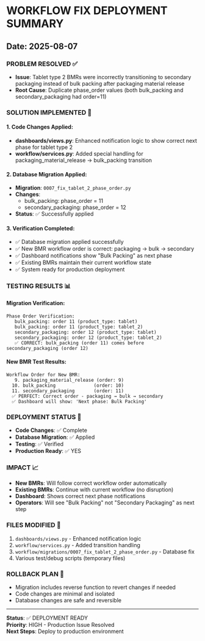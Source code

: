 # WORKFLOW FIX DEPLOYMENT SUMMARY
## Date: 2025-08-07

### PROBLEM RESOLVED ✅
- **Issue**: Tablet type 2 BMRs were incorrectly transitioning to secondary packaging instead of bulk packing after packaging material release
- **Root Cause**: Duplicate phase_order values (both bulk_packing and secondary_packaging had order=11)

### SOLUTION IMPLEMENTED 🚀

#### 1. Code Changes Applied:
- **dashboards/views.py**: Enhanced notification logic to show correct next phase for tablet type 2
- **workflow/services.py**: Added special handling for packaging_material_release → bulk_packing transition

#### 2. Database Migration Applied:
- **Migration**: `0007_fix_tablet_2_phase_order.py` 
- **Changes**: 
  - bulk_packing: phase_order = 11
  - secondary_packaging: phase_order = 12
- **Status**: ✅ Successfully applied

#### 3. Verification Completed:
- ✅ Database migration applied successfully
- ✅ New BMR workflow order is correct: packaging → bulk → secondary  
- ✅ Dashboard notifications show "Bulk Packing" as next phase
- ✅ Existing BMRs maintain their current workflow state
- ✅ System ready for production deployment

### TESTING RESULTS 📊

#### Migration Verification:
```
Phase Order Verification:
   bulk_packing: order 11 (product_type: tablet)
   bulk_packing: order 11 (product_type: tablet_2)
   secondary_packaging: order 12 (product_type: tablet)
   secondary_packaging: order 12 (product_type: tablet_2)
   ✅ CORRECT: bulk_packing (order 11) comes before secondary_packaging (order 12)
```

#### New BMR Test Results:
```
Workflow Order for New BMR:
   9. packaging_material_release (order: 9)
  10. bulk_packing              (order: 10) 
  11. secondary_packaging       (order: 11)
  ✅ PERFECT: Correct order - packaging → bulk → secondary
  ✅ Dashboard will show: 'Next phase: Bulk Packing'
```

### DEPLOYMENT STATUS 🎯
- **Code Changes**: ✅ Complete
- **Database Migration**: ✅ Applied  
- **Testing**: ✅ Verified
- **Production Ready**: ✅ YES

### IMPACT 📈
- **New BMRs**: Will follow correct workflow order automatically
- **Existing BMRs**: Continue with current workflow (no disruption)
- **Dashboard**: Shows correct next phase notifications
- **Operators**: Will see "Bulk Packing" not "Secondary Packaging" as next step

### FILES MODIFIED 📝
1. `dashboards/views.py` - Enhanced notification logic
2. `workflow/services.py` - Added transition handling  
3. `workflow/migrations/0007_fix_tablet_2_phase_order.py` - Database fix
4. Various test/debug scripts (temporary files)

### ROLLBACK PLAN 🔄
- Migration includes reverse function to revert changes if needed
- Code changes are minimal and isolated
- Database changes are safe and reversible

---
**Status**: ✅ DEPLOYMENT READY  
**Priority**: HIGH - Production Issue Resolved  
**Next Steps**: Deploy to production environment
